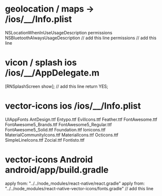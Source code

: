 # geolocation / maps -> /ios/__/Info.plist
<key>NSLocationWhenInUseUsageDescription</key>
<string>permissions</string>
<key>NSBluetoothAlwaysUsageDescription</key> // add this line
<string>permissions</string> // add this line


# vicon / splash    ios   /ios/__/AppDelegate.m
[RNSplashScreen show]; // add this line
return YES;


# vector-icons    ios   /ios/__/Info.plist
<key>UIAppFonts</key>
<array>
  <string>AntDesign.ttf</string>
  <string>Entypo.ttf</string>
  <string>EvilIcons.ttf</string>
  <string>Feather.ttf</string>
  <string>FontAwesome.ttf</string>
  <string>FontAwesome5_Brands.ttf</string>
  <string>FontAwesome5_Regular.ttf</string>
  <string>FontAwesome5_Solid.ttf</string>
  <string>Foundation.ttf</string>
  <string>Ionicons.ttf</string>
  <string>MaterialCommunityIcons.ttf</string>
  <string>MaterialIcons.ttf</string>
  <string>Octicons.ttf</string>
  <string>SimpleLineIcons.ttf</string>
  <string>Zocial.ttf</string>
  <string>Fontisto.ttf</string>
</array>

# vector-icons    Android   android/app/build.gradle
apply from: "../../node_modules/react-native/react.gradle"
apply from: "../../node_modules/react-native-vector-icons/fonts.gradle" // add this line